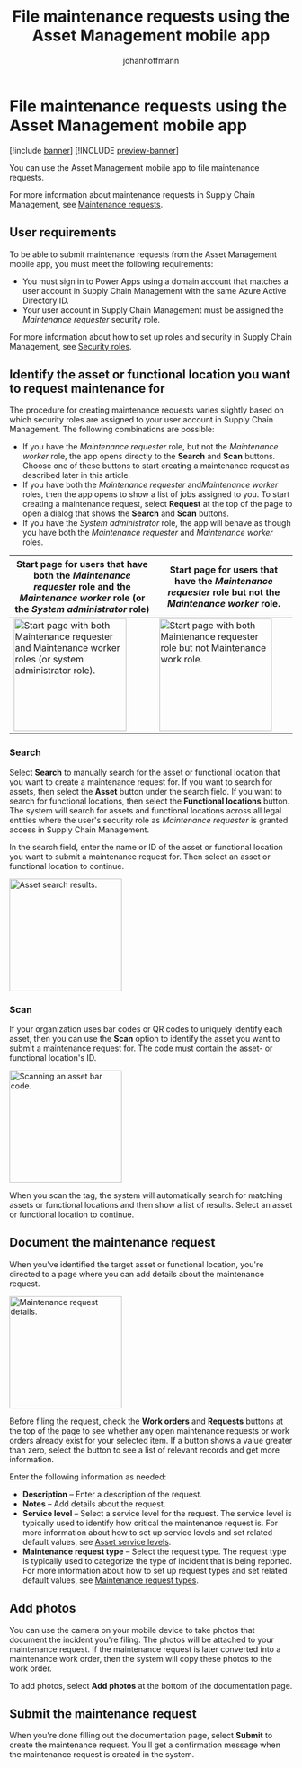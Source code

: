 ﻿---
title: File maintenance requests using the Asset Management mobile app
description: This article describes how to use the Asset Management mobile app to file maintenance requests.
author: johanhoffmann
ms.author: johanho
ms.reviewer: kamaybac
ms.search.form:
ms.topic: how-to
ms.date: 03/17/2023
audience: Application User
ms.search.region: Global
ms.custom: bap-template
---

# File maintenance requests using the Asset Management mobile app

[!include [banner](../../includes/banner.md)]
[!INCLUDE [preview-banner](../../includes/preview-banner.md)]
<!-- KFM: Preview until further notice. Note that app install procedure may change after GA -->

You can use the Asset Management mobile app to file maintenance requests.

For more information about maintenance requests in Supply Chain Management, see [Maintenance requests](../manage-maintenance-requests/maintenance-request-overview.md).

## User requirements

To be able to submit maintenance requests from the Asset Management mobile app, you must meet the following requirements:

- You must sign in to Power Apps using a domain account that matches a user account in Supply Chain Management with the same Azure Active Directory ID.
- Your user account in Supply Chain Management must be assigned the *Maintenance requester* security role.

For more information about how to set up roles and security in Supply Chain Management, see
[Security roles](../../../fin-ops-core/dev-itpro/sysadmin/role-based-security.md#security-roles).

## Identify the asset or functional location you want to request maintenance for

The procedure for creating maintenance requests varies slightly based on which security roles are assigned to your user account in Supply Chain Management. The following combinations are possible:

- If you have the *Maintenance requester* role, but not the *Maintenance worker* role, the app opens directly to the **Search** and **Scan** buttons. Choose one of these buttons to start creating a maintenance request as described later in this article.
- If you have both the *Maintenance requester* and*Maintenance worker* roles, then the app opens to show a list of jobs assigned to you. To start creating a maintenance request, select **Request** at the top of the page to open a dialog that shows the **Search** and **Scan** buttons.
- If you have the *System administrator* role, the app will behave as though you have both the *Maintenance requester* and *Maintenance worker* roles.

| Start page for users that have both the *Maintenance requester* role and the *Maintenance worker* role (or the *System administrator* role) | Start page for users that have the *Maintenance requester* role but not the *Maintenance worker* role. |
|---|---|
| [<img src="media/start-page-admins.png" alt="Start page with both Maintenance requester and Maintenance worker roles (or system administrator role)." title="Start page with both Maintenance requester and Maintenance worker roles (or system administrator role)" width="200" />](media/start-page-admins.png) | [<img src="media/start-page-requester-only.png" alt="Start page with both Maintenance requester role but not Maintenance work role." title="Start page with both Maintenance requester role but not Maintenance work role" width="200" />](media/start-page-requester-only.png) |

### Search

Select **Search** to manually search for the asset or functional location that you want to create a maintenance request for. If you want to search for assets, then select the **Asset** button under the search field. If you want to search for functional locations, then select the **Functional locations** button. The system will search for assets and functional locations across all legal entities where the user's security role as *Maintenance requester* is granted access in Supply Chain Management.

In the search field, enter the name or ID of the asset or functional location you want to submit a maintenance request for. Then select an asset or functional location to continue.

[<img src="media/maintenance-request-search.png" alt="Asset search results." title="Asset search results" width="200" />](media/maintenance-request-search.png)

### Scan

If your organization uses bar codes or QR codes to uniquely identify each asset, then you can use the **Scan** option to identify the asset you want to submit a maintenance request for. The code must contain the asset- or functional location's ID.

[<img src="media/maintenance-request-scan.png" alt="Scanning an asset bar code." title="Scanning an asset bar code" width="200" />](media/maintenance-request-scan.png)

When you scan the tag, the system will automatically search for matching assets or functional locations and then show a list of results. Select an asset or functional location to continue.

## Document the maintenance request

When you've identified the target asset or functional location, you're directed to a page where you can add details about the maintenance request.

[<img src="media/maintenance-request-details.png" alt="Maintenance request details." title="Maintenance request details" width="200" />](media/maintenance-request-details.png)

Before filing the request, check the **Work orders** and **Requests** buttons at the top of the page to see whether any open maintenance requests or work orders already exist for your selected item. If a button shows a value greater than zero, select the button to see a list of relevant records and get more information.

Enter the following information as needed:

- **Description** – Enter a description of the request.
- **Notes** – Add details about the request.
- **Service level** – Select a service level for the request. The service level is typically used to identify how critical the maintenance request is. For more information about how to set up service levels and set related default values, see [Asset service levels](../setup-for-objects/object-priorities.md).
- **Maintenance request type** – Select the request type. The request type is typically used to categorize the type of incident that is being reported. For more information about how to set up request types and set related default values, see [Maintenance request types](../setup-for-maintenance-requests/request-types.md).

## Add photos

You can use the camera on your mobile device to take photos that document the incident you're filing. The photos will be attached to your maintenance request. If the maintenance request is later converted into a maintenance work order, then the system will copy these photos to the work order.

To add photos, select **Add photos** at the bottom of the documentation page.

## Submit the maintenance request

When you're done filling out the documentation page, select **Submit** to create the maintenance request. You'll get a confirmation message when the maintenance request is created in the system.
